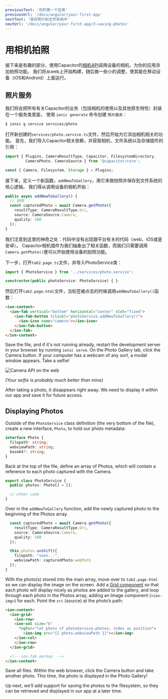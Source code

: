 ```yaml
---
previousText: '你的第一个应用'
previousUrl: '/docs/angular/your-first-app'
nextText: '保存照片到文件系统中'
nextUrl: '/docs/angular/your-first-app/3-saving-photos'
---
```


# 用相机拍照

接下来是有趣的部分，使用Capacitor的[相机API](https://capacitor.ionicframework.com/docs/apis/camera)调用设备的相机，为你的应用添加拍照功能。 我们将从web上开始构建，随后做一些小的调整，使其能在移动设备（iOS和Android）上面运行。

## 照片服务

我们将会把所有有关Capacitor的业务（包括相机的使用以及其他原生特性）封装在一个服务类里面， 使用 `ionic generate` 命令创建 `照片服务`：

```bash
$ ionic g service services/photo
```

打开新创建的`services/photo.service.ts`文件，然后开始为它添加相机相关的功能。 首先，我们导入Capacitor相关依赖，并获取相机、文件系统以及存储插件的引用：

```typescript
import { Plugins, CameraResultType, Capacitor, FilesystemDirectory, 
         CameraPhoto, CameraSource } from '@capacitor/core';

const { Camera, Filesystem, Storage } = Plugins;
```

接下来，定义一个新函数，`addNewToGallery`，用它来做拍照并保存到文件系统的核心逻辑。 我们得从调用设备的相机开始：

```typescript
public async addNewToGallery() {
  // 拍照
  const capturedPhoto = await Camera.getPhoto({
    resultType: CameraResultType.Uri, 
    source: CameraSource.Camera, 
    quality: 100 
  });
}
```

我们注意到这里的神奇之处：代码中没有出现跟平台有关的代码（web、iOS或是安卓）。 Capacitor相机插件为我们抽象出了相关函数，而我们只需要调用`Camera.getPhoto()`便可以开始使用设备的拍照功能。

下一步，打开`tab2.page.ts`文件，并导入PhotoService类：

```typescript
import { PhotoService } from '../services/photo.service';

constructor(public photoService: PhotoService) { }
```

然后打开`tab2.page.html`文件，当标签被点击的时候调用`addNewToGallery()`函数：

```html
<ion-content>
  <ion-fab vertical="bottom" horizontal="center" slot="fixed">
    <ion-fab-button (click)="photoService.addNewToGallery()">
      <ion-icon name="camera"></ion-icon>
    </ion-fab-button>
  </ion-fab>
</ion-content>
```

Save the file, and if it's not running already, restart the development server in your browser by running `ionic serve`. On the Photo Gallery tab, click the Camera button. If your computer has a webcam of any sort, a modal window appears. Take a selfie!

![Camera API on the web](/docs/assets/img/guides/first-app-cap-ng/camera-web.png)

_(Your selfie is probably much better than mine)_

After taking a photo, it disappears right away. We need to display it within our app and save it for future access.

## Displaying Photos

Outside of the `PhotoService` class definition (the very bottom of the file), create a new interface, `Photo`, to hold our photo metadata:

```typescript
interface Photo {
  filepath: string;
  webviewPath: string;
  base64?: string;
}
```

Back at the top of the file, define an array of Photos, which will contain a reference to each photo captured with the Camera.

```typescript
export class PhotoService {
  public photos: Photo[] = [];

  // other code
}
```

Over in the `addNewToGallery` function, add the newly captured photo to the beginning of the Photos array.

```typescript
  const capturedPhoto = await Camera.getPhoto({
    resultType: CameraResultType.Uri, 
    source: CameraSource.Camera, 
    quality: 100 
  });

  this.photos.unshift({
    filepath: "soon...",
    webviewPath: capturedPhoto.webPath
  });
}
```

With the photo(s) stored into the main array, move over to `tab2.page.html` so we can display the image on the screen. Add a [Grid component](https://ionicframework.com/docs/api/grid) so that each photo will display nicely as photos are added to the gallery, and loop through each photo in the Photos array, adding an Image component (`<ion-img>`) for each. Point the `src` (source) at the photo’s path:

```html
<ion-content>
  <ion-grid>
    <ion-row>
    <ion-col size="6" 
      *ngFor="let photo of photoService.photos; index as position">
        <ion-img src="{{ photo.webviewPath }}"></ion-img>
    </ion-col>
    </ion-row>
  </ion-grid>

  <!-- ion-fab markup  -->
</ion-content>
```

Save all files. Within the web browser, click the Camera button and take another photo. This time, the photo is displayed in the Photo Gallery!

Up next, we’ll add support for saving the photos to the filesystem, so they can be retrieved and displayed in our app at a later time.
